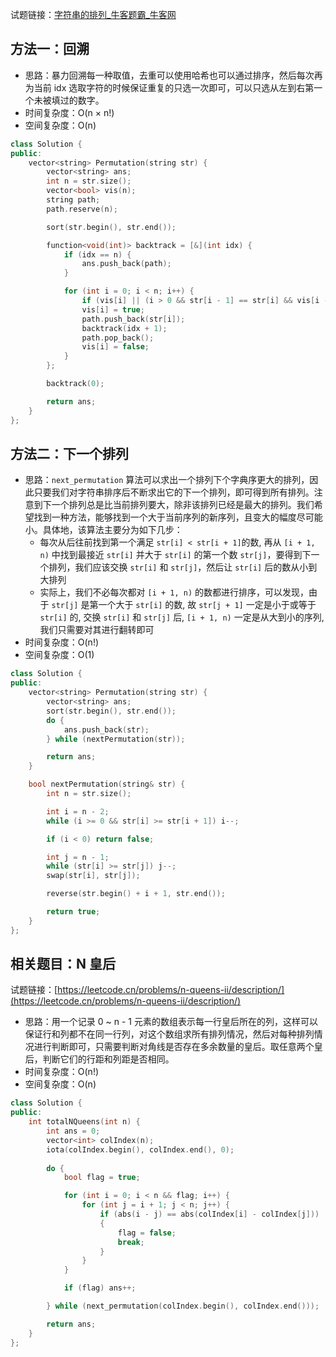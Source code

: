 试题链接：[字符串的排列_牛客题霸_牛客网](https://www.nowcoder.com/practice/fe6b651b66ae47d7acce78ffdd9a96c7?tpId=13&tqId=11180&ru=/exam/oj)

## 方法一：回溯

- 思路：暴力回溯每一种取值，去重可以使用哈希也可以通过排序，然后每次再为当前 idx 选取字符的时候保证重复的只选一次即可，可以只选从左到右第一个未被填过的数字。
- 时间复杂度：O(n × n!)
- 空间复杂度：O(n)

```cpp
class Solution {
public:
    vector<string> Permutation(string str) {
        vector<string> ans;
        int n = str.size();
        vector<bool> vis(n);
        string path;
        path.reserve(n);

        sort(str.begin(), str.end());

        function<void(int)> backtrack = [&](int idx) {
            if (idx == n) {
                ans.push_back(path);
            }

            for (int i = 0; i < n; i++) {
                if (vis[i] || (i > 0 && str[i - 1] == str[i] && vis[i - 1])) continue;
                vis[i] = true;
                path.push_back(str[i]);
                backtrack(idx + 1);
                path.pop_back();
                vis[i] = false;
            }
        };

        backtrack(0);

        return ans;
    }
};
```

## 方法二：下一个排列

- 思路：`next_permutation` 算法可以求出一个排列下个字典序更大的排列，因此只要我们对字符串排序后不断求出它的下一个排列，即可得到所有排列。注意到下一个排列总是比当前排列要大，除非该排列已经是最大的排列。我们希望找到一种方法，能够找到一个大于当前序列的新序列，且变大的幅度尽可能小。具体地，该算法主要分为如下几步：
   - 每次从后往前找到第一个满足 `str[i] < str[i + 1]`的数, 再从 `[i + 1, n)` 中找到最接近 `str[i]` 并大于 `str[i]` 的第一个数 `str[j]`，要得到下一个排列，我们应该交换 `str[i]` 和 `str[j]`，然后让 `str[i]` 后的数从小到大排列
   - 实际上，我们不必每次都对 `[i + 1, n)` 的数都进行排序，可以发现，由于 `str[j]` 是第一个大于 `str[i]` 的数, 故 `str[j + 1]` 一定是小于或等于 `str[i]` 的, 交换 `str[i]` 和 `str[j]` 后,  `[i + 1, n)` 一定是从大到小的序列, 我们只需要对其进行翻转即可
- 时间复杂度：O(n!)
- 空间复杂度：O(1)

```cpp
class Solution {
public:
    vector<string> Permutation(string str) {
        vector<string> ans;
        sort(str.begin(), str.end());
        do {
            ans.push_back(str);
        } while (nextPermutation(str));

        return ans;
    }

    bool nextPermutation(string& str) {
        int n = str.size();

        int i = n - 2;
        while (i >= 0 && str[i] >= str[i + 1]) i--;

        if (i < 0) return false;

        int j = n - 1;
        while (str[i] >= str[j]) j--;
        swap(str[i], str[j]);

        reverse(str.begin() + i + 1, str.end());

        return true;
    }
};
```

## 相关题目：N 皇后
试题链接：[https://leetcode.cn/problems/n-queens-ii/description/](https://leetcode.cn/problems/n-queens-ii/description/)

- 思路：用一个记录 0 ~ n - 1 元素的数组表示每一行皇后所在的列，这样可以保证行和列都不在同一行列，对这个数组求所有排列情况，然后对每种排列情况进行判断即可，只需要判断对角线是否存在多余数量的皇后。取任意两个皇后，判断它们的行距和列距是否相同。
- 时间复杂度：O(n!)
- 空间复杂度：O(n)

```cpp
class Solution {
public:
    int totalNQueens(int n) {
        int ans = 0;
        vector<int> colIndex(n);
        iota(colIndex.begin(), colIndex.end(), 0);
        
        do {
            bool flag = true;

            for (int i = 0; i < n && flag; i++) {
                for (int j = i + 1; j < n; j++) {
                    if (abs(i - j) == abs(colIndex[i] - colIndex[j]))
                    {
                        flag = false;
                        break;
                    }
                }
            }

            if (flag) ans++;

        } while (next_permutation(colIndex.begin(), colIndex.end()));

        return ans;
    }
};
```
